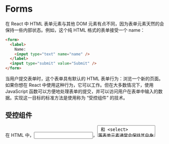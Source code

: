 # Forms

在 React 中 HTML 表单元素与其他 DOM 元素有点不同，因为表单元素天然的会保持一些内部状态。例如，这个纯 HTML 格式的表单接受一个 name：

```html
<form>
  <label>
    Name:
    <input type="text" name="name" />
  </label>
  <input type="submit" value="Submit" />
</form>
```

当用户提交表单时，这个表单具有默认的 HTML 表单行为：浏览一个新的页面。如果你想在 React 中使用这种行为，它可以工作。但在大多数情况下，使用 JavaScript 函数可以方便地处理表单的提交，并可以访问用户在表单中输入的数据。实现这一目标的标准方法是使用称为 “受控组件” 的技术。



## 受控组件

在 HTML 中，<input>，<textarea> 和 <select> 等表单元素通常会保持其自身的状态并根据用户输入进行更新。在 React 中，可变状态通常保存在组件的状态属性中，只能用 setState() 更新。

我们可以通过使 React state 成为 “单一的真实来源” 将两者结合。根据用户随后在表单中的输入控制 React 组件渲染的表单。这种由 React 控制值的输入的表单元素被称为 “受控组件”。

例如，如果我们想要使前面的示例在提交时 log name，我们可以将表单编写为受控组件：

```js
class NameForm extends React.Component {
  constructor(props) {
    super(props);
    this.state = {value: ''};

    this.handleChange = this.handleChange.bind(this);
    this.handleSubmit = this.handleSubmit.bind(this);
  }

  handleChange(event) {
    this.setState({value: event.target.value});
  }

  handleSubmit(event) {
    alert('A name was submitted: ' + this.state.value);
    event.preventDefault();
  }

  render() {
    return (
      <form onSubmit={this.handleSubmit}>
        <label>
          Name:
          <input type="text" value={this.state.value} onChange={this.handleChange} />
        </label>
        <input type="submit" value="Submit" />
      </form>
    );
  }
}
```

[在 CodePen 中试试](https://codepen.io/gaearon/pen/VmmPgp?editors=0010)

由于 value 属性是在我们的表单元素上设置的，显示的值将始终是 this.state.value，React state 成了真实的来源。由于每次击键都会运行 handleChange 来更新 React state，显示的值将随用户输入而更新。

使用受控组件，每个状态变华都会有一个关联的处理函数。这使得修改或验证用户输入变得直截了当。例如，如果我们想强制使用全部大写字母来编写名称，我们可以将 handleChange 写为：

```js
handleChange(event) {
  this.setState({value: event.target.value.toUpperCase()});
}
```



### textarea 标签

在 HTML 中，一个 <textarea> 元素通过子元素来定义文本：

```html
<textarea>
  Hello there, this is some text in a text area
</textarea>
```

在 React 中，<textarea> 使用了一个 value 属性。这样，<textarea> 的使用非常类似于 <input>：

```js
class EssayForm extends React.Component {
  constructor(props) {
    super(props);
    this.state = {
      value: 'Please write an essay about your favorite DOM element.'
    };

    this.handleChange = this.handleChange.bind(this);
    this.handleSubmit = this.handleSubmit.bind(this);
  }

  handleChange(event) {
    this.setState({value: event.target.value});
  }

  handleSubmit(event) {
    alert('An essay was submitted: ' + this.state.value);
    event.preventDefault();
  }

  render() {
    return (
      <form onSubmit={this.handleSubmit}>
        <label>
          Name:
          <textarea value={this.state.value} onChange={this.handleChange} />
        </label>
        <input type="submit" value="Submit" />
      </form>
    );
  }
}
```

请注意，this.state.value 是在构造函数中初始化的，所以文本域一开始就有一些文本。






























.
